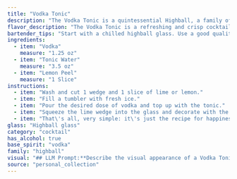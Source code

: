 ```yaml
---
title: "Vodka Tonic"
description: "The Vodka Tonic is a quintessential Highball, a family of long, refreshing drinks built on a base spirit and a mixer.  Originating in the early 20th century, the Vodka Tonic combines the clean taste of vodka with the effervescent bitterness of tonic water, garnished with a citrus twist. "
flavor_description: "The Vodka Tonic is a refreshing and crisp cocktail.  The vodka provides a clean, neutral base, while the tonic water offers a slightly bitter, quinine-forward flavor with a hint of sweetness.  The lemon peel adds a subtle citrus aroma and a touch of tartness that balances the sweetness.  The result is a light, refreshing drink that is perfect for any occasion. "
bartender_tips: "Start with a chilled highball glass. Use a good quality vodka, and don't over-pour. A light hand with the tonic is key - you want it to be bubbly, not watery. A gentle squeeze of lemon peel releases oils, giving the drink a bright citrus aroma.  No need to muddle - a simple garnish of a lemon twist adds elegance. "
ingredients:
  - item: "Vodka"
    measure: "1.25 oz"
  - item: "Tonic Water"
    measure: "3.5 oz"
  - item: "Lemon Peel"
    measure: "1 Slice"
instructions:
  - item: "Wash and cut 1 wedge and 1 slice of lime or lemon."
  - item: "Fill a tumbler with fresh ice."
  - item: "Pour the desired dose of vodka and top up with the tonic."
  - item: "Squeeze the lime wedge into the glass and decorate with the slice."
  - item: "That\'s all, very simple: it\'s just the recipe for happiness!."
glass: "Highball glass"
category: "cocktail"
has_alcohol: true
base_spirit: "vodka"
family: "highball"
visual: "## LLM Prompt:**Describe the visual appearance of a Vodka Tonic cocktail. Imagine a tall, clear glass filled with the drink. Focus on the following aspects:*** **Color:** What is the overall color of the drink? Is it transparent, slightly cloudy, or has a distinct hue?* **Clarity:** Is the drink crystal clear, or does it have any subtle haze or bubbles?* **Layers:** Are there distinct layers within the drink, or is it homogeneous? * **Garnish:**  How does the lemon peel garnish affect the visual appeal? Consider its color, shape, and placement. * **Ice:** How does the ice in the glass contribute to the visual experience? Is it crushed, cubed, or a combination? * **Glassware:** What kind of glass does the Vodka Tonic typically reside in? How does the shape of the glass enhance its appearance? **Be descriptive and evocative in your language, painting a picture of this classic cocktail's visual charm.** "
source: "personal_collection"
---
```


